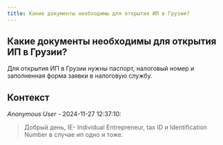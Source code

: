 ```yaml
---
title: Какие документы необходимы для открытия ИП в Грузии?
---
```


## Какие документы необходимы для открытия ИП в Грузии?

Для открытия ИП в Грузии нужны паспорт, налоговый номер и заполненная форма заявки в налоговую службу.

## Контекст

_Anonymous User_ - 2024-11-27 12:37:10:

> Добрый день, IE- Individual Entrepreneur, tax ID и Identification Number в случае ип одно и тоже.
